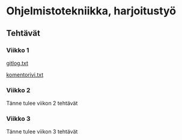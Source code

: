 # Ohjelmistotekniikka, harjoitustyö

## Tehtävät

### Viikko 1

[gitlog.txt](https://github.com/annis1234/ot-harjoitustyo/blob/main/laskarit/viikko1/gitlog.txt)

[komentorivi.txt](https://github.com/annis1234/ot-harjoitustyo/blob/main/laskarit/viikko1/komentorivi.txt)

### Viikko 2

Tänne tulee viikon 2 tehtävät

### Viikko 3

Tänne tulee viikon 3 tehtävät
